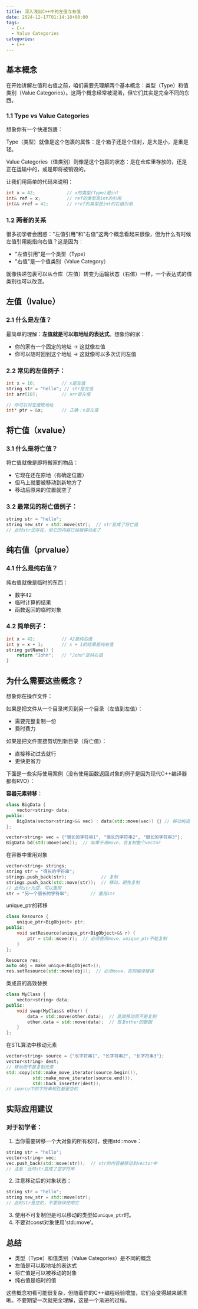 ```yaml
---
title: 深入浅出C++中的左值与右值
date: 2024-12-17T01:14:18+08:00
tags:
  - C++
  - Value Categories
categories:
  - C++
---
```


## 基本概念

在开始讲解左值和右值之前，咱们需要先理解两个基本概念：类型（Type）和值类别（Value Categories）。这两个概念经常被混淆，但它们其实是完全不同的东西。

### 1.1 Type vs Value Categories

想象你有一个快递包裹：

Type（类型）就像是这个包裹的属性：是个箱子还是个信封，是大是小，是重是轻。

Value Categories（值类别）则像是这个包裹的状态：是在仓库里存放的，还是正在运输中的，或是即将被销毁的。

让我们用简单的代码来说明：

```C++
int x = 42;            // x的类型(Type)是int
int& ref = x;          // ref的类型是int的引用
int&& rref = 42;       // rref的类型是int的右值引用
```

### 1.2 两者的关系

很多初学者会困惑："左值引用"和"右值"这两个概念看起来很像，但为什么有时候左值引用能指向右值？这是因为：

-   "左值引用"是一个类型（Type）
-   "右值"是一个值类别（Value Category）

就像快递包裹可以从仓库（左值）转变为运输状态（右值）一样，一个表达式的值类别也可以改变。

## 左值（lvalue）

### 2.1 什么是左值？

最简单的理解：**左值就是可以取地址的表达式**。想象你的家：

-   你的家有一个固定的地址 -> 这就像左值
-   你可以随时回到这个地址 -> 这就像可以多次访问左值

### 2.2 常见的左值例子：

```C++
int x = 10;          // x是左值
string str = "hello"; // str是左值
int arr[10];         // arr是左值

// 你可以对左值取地址
int* ptr = &x;       // 正确：x是左值
```

## 将亡值（xvalue）

### 3.1 什么是将亡值？

将亡值就像是即将搬家的物品：

-   它现在还在原地（有确定位置）
-   但马上就要被移动到新地方了
-   移动后原来的位置就空了

### 3.2 最常见的将亡值例子：

```C++
string str = "hello";
string new_str = std::move(str);  // str变成了将亡值
// 此时str还存在，但它的内容已经被移动走了
```

## 纯右值（prvalue）

### 4.1 什么是纯右值？

纯右值就像是临时的东西：

-   数字42
-   临时计算的结果
-   函数返回的临时对象

### 4.2 简单例子：

```C++
int x = 42;          // 42是纯右值
int y = x + 1;       // x + 1的结果是纯右值
string getName() {
    return "John";   // "John"是纯右值
}
```

## 为什么需要这些概念？

想象你在操作文件：

如果是把文件从一个目录拷贝到另一个目录（左值到左值）：

-   需要完整复制一份
-   费时费力

如果是把文件直接剪切到新目录（将亡值）：

-   直接移动过去就行
-   更快更省力

下面是一些实际使用案例（没有使用函数返回对象的例子是因为现代C++编译器都有RVO）：

**容器元素转移：**

```C++
class BigData {
    vector<string> data;
public:
    BigData(vector<string>&& vec) : data(std::move(vec)) {} // 移动构造
};

vector<string> vec = {"很长的字符串1", "很长的字符串2", "很长的字符串3"};
BigData bd(std::move(vec));  // 如果不用move，会复制整个vector
```

在容器中重用对象

```C++
vector<string> strings;
string str = "很长的字符串";
strings.push_back(str);             // 复制
strings.push_back(std::move(str));  // 移动，避免复制
// 此时str为空，可以重用
str = "另一个很长的字符串";        // 重用str
```

unique_ptr的转移

```C++
class Resource {
    unique_ptr<BigObject> ptr;
public:
    void setResource(unique_ptr<BigObject>&& r) {
        ptr = std::move(r);  // 必须使用move，unique_ptr不能复制
    }
};

Resource res;
auto obj = make_unique<BigObject>();
res.setResource(std::move(obj));  // 必须move，否则编译错误
```

类成员的高效替换

```C++
class MyClass {
    vector<string> data;
public:
    void swap(MyClass& other) {
        data = std::move(other.data);  // 高效移动而不是复制
        other.data = std::move(data);  // 恢复other的数据
    }
};
```

在STL算法中移动元素

```C++
vector<string> source = {"长字符串1", "长字符串2", "长字符串3"};
vector<string> dest;
// 移动而不是复制元素
std::copy(std::make_move_iterator(source.begin()),
          std::make_move_iterator(source.end()),
          std::back_inserter(dest));
// source中的字符串现在都是空的
```

## 实际应用建议

### 对于初学者：

1. 当你需要转移一个大对象的所有权时，使用std::move：

```C++
string str = "hello";
vector<string> vec;
vec.push_back(std::move(str));  // str的内容被移动到vector中
// 注意：此时str变成了空字符串
```

2. 注意移动后的对象状态：

```C++
string str = "hello";
string new_str = std::move(str);
// 此时str是空的，不要继续使用它
```

3. 使用不可复制但是可以移动的类型如`unique_ptr`时。
4. 不要对const对象使用'std::move'。

## 总结

-   类型（Type）和值类别（Value Categories）是不同的概念
-   左值是可以取地址的表达式
-   将亡值是可以被移动的对象
-   纯右值是临时的值

这些概念初看可能很复杂，但随着你的C++编程经验增加，它们会变得越来越清晰。不要期望一次就完全理解，这是一个渐进的过程。
